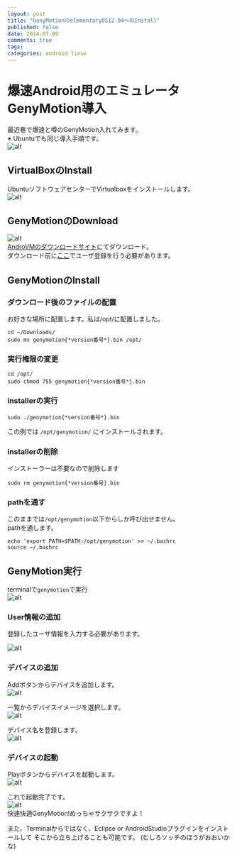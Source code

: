 ```yaml
---
layout: post
title: "GenyMotionのelementaryOS12.04へのInstall"
published: false
date: 2014-07-09
comments: true
tags:
categories: android linux
---
```


# 爆速Android用のエミュレータ GenyMotion導入

最近巷で爆速と噂のGenyMotion入れてみます。   
※ Ubuntuでも同じ導入手順です。  
![alt](/images/genymotion.png "謎のおっさん")  



## VirtualBoxのInstall

UbuntuソフトウェアセンターでVirtualboxをインストールします。  
![alt](/images/software_center_virtualbox.png  "VirtualBoxのInstall")

<!-- more -->
## GenyMotionのDownload  

![alt](/images/androVM_download.png "AndroVMのダウンロードサイト")  
[AndroVMのダウンロードサイト](http://androvm.org/blog/download/)にてダウンロード。  
ダウンロード前に[ここ](https://cloud.genymotion.com/)でユーザ登録を行う必要があります。  

## GenyMotionのInstall

### ダウンロード後のファイルの配置

お好きな場所に配置します。私は/opt/に配置しました。

    cd ~/Downloads/
    sudo mv genymotion{*version番号*}.bin /opt/

### 実行権限の変更

    cd /opt/
    sudo chmod 755 genymotion{*version番号*}.bin

### installerの実行

    sudo ./genymotion{*version番号*}.bin

この例では `/opt/genymotion/` にインストールされます。

### installerの削除

インストーラーは不要なので削除します

    sudo rm genymotion{*version番号}.bin

### pathを通す

このままでは`/opt/genymotion`以下からしか呼び出せません。  
pathを通します。

    echo 'export PATH=$PATH:/opt/genymotion' >> ~/.bashrc
    source ~/.bashrc 

## GenyMotion実行

terminalで`genymotion`で実行  
![alt](/images/terminal_genymotion_launch.png "ターミナルから実行。おっさんのメガネ？")  

### User情報の追加

登録したユーザ情報を入力する必要があります。

![alt](/images/genymotion_set_password.png "ユーザ情報の追加")  


### デバイスの追加

Addボタンからデバイスを追加します。  
![alt](/images/genymotion_window.png "デバイスの追加")  

一覧からデバイスイメージを選択します。  
![alt](/images/genymotion_select_image.png "デバイスの選択")  

デバイス名を登録します。  
![alt](/images/genymotion_create_device.png "デバイス名の登録")  


### デバイスの起動  

Playボタンからデバイスを起動します。  
![alt](/images/genymotion_launch.png "デバイスの起動")  


これで起動完了です。  
![alt](/images/genymotion_launched_image.png "サクサク動くデバイスイメージが起動しました")  
快速快適GenyMotion!めっちゃサクサクですよ！   

また、Terminalからではなく、Eclipse or AndroidStudioプラグインをインストールして
そこから立ち上げることも可能です。  (むしろソッチのほうがおおいかな)

